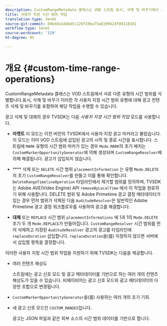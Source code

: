 ```yaml
---
description: CustomRangeMetadata 클래스는 VOD 스트림 표시, 삭제 및 바꾸기에서 서로 다른 유형의 시간 범위를 식별합니다. 이러한 각 사용자 지정 시간 범위 유형에 대해 광고 컨텐츠 삭제 및 바꾸기를 포함하여 해당 작업을 수행할 수 있습니다.
title: 사용자 지정 시간 범위 작업
translation-type: tm+mt
source-git-commit: 89bdda1d4bd5c126f19ba75a819942df901183d1
workflow-type: tm+mt
source-wordcount: '319'
ht-degree: 0%

---
```



# 개요 {#custom-time-range-operations}

CustomRangeMetadata 클래스는 VOD 스트림에서 서로 다른 유형의 시간 범위를 식별합니다.표시, 삭제 및 바꾸기 이러한 각 사용자 지정 시간 범위 유형에 대해 광고 컨텐츠 삭제 및 바꾸기를 포함하여 해당 작업을 수행할 수 있습니다.

<!--<a id="section_1323C0BAC259424C85A6ACFB48FE77EC"></a>-->

광고 삭제 및 대체의 경우 TVSDK는 다음 *사용자 지정 시간 범위 작업* 모드를 사용합니다.

* **마켓트** 이 모드는 이전 버전의 TVSDK에서 사용자 지정 광고 마커라고 불렀습니다. 이 모드는 이미 VOD 스트림에 삽입된 광고의 시작 및 종료 시간을 표시합니다. 스트림에 `MARK` 유형의 시간 범위 마커가 있는 경우 `Mode.MARK`의 초기 배치는 `CustomMarkerOpportunityGenerator`에 의해 생성되며 `CustomRangeResolver`에 의해 해결됩니다. 광고가 삽입되지 않습니다.

* **** 삭제 또는  `DELETE` 시간 범위 `placementInformation` 는 유형 `Mode.DELETE` 의 초기 `CustomRangeResolver`를 만들고 이를 통해 확인합니다. `DeleteRangeTimelineOperation` 타임라인에서 제거할 범위를 정의하며, TVSDK는 Adobe AVE(Video Engine) API `removeByLocalTime` 에서 이 작업을 완료하기 위해 사용합니다. DELETE 범위 및 Adobe Primetime 광고 결정 메타데이터가 있는 경우 먼저 범위가 삭제된 다음 `AuditudeResolver`은 일반적인 Adobe Primetime 광고 결정 워크플로우를 사용하여 광고를 해결합니다.

* **대체** 또는  `REPLACE` 시간 범위 `placementInformations` 에 1과 1의  `Mode.DELETE` 초기 두 개 `Mode.REPLACE`가 만들어집니다. `CustomRangeResolver` 시간 범위를 먼저 삭제하고 지정된  `AuditudeResolver` 광고의 광고를 타임라인에  `replaceDuration` 삽입합니다. `replaceDuration`을(를) 지정하지 않으면 서버에서 삽입할 항목을 결정합니다.

이러한 사용자 지정 시간 범위 작업을 지원하기 위해 TVSDK는 다음을 제공합니다.

* 여러 컨텐츠 해상도

   스트림에는 광고 신호 모드 및 광고 메타데이터를 기반으로 하는 여러 개의 컨텐츠 해상도가 있을 수 있습니다. 비헤이비어는 광고 신호 모드와 광고 메타데이터의 다양한 조합으로 변경됩니다.
* `CustomMarkerOpportunityGenerator`을(를) 사용하는 여러 개의 초기 기회.
* 새 광고 신호 모드인 `CUSTOM_RANGES`입니다.

   광고는 JSON 파일과 같은 외부 소스의 시간 범위 데이터를 기반으로 합니다.

